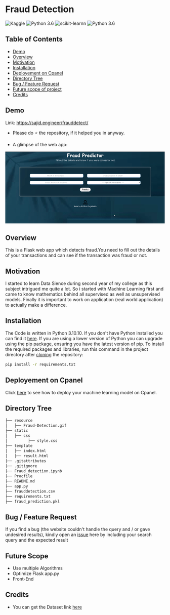 
# Fraud Detection
![Kaggle](https://img.shields.io/badge/Dataset-Kaggle-blue.svg) ![Python 3.6](https://img.shields.io/badge/Python-3.10.10-blueviolet.svg) ![scikit-learnn](https://img.shields.io/badge/Library-Scikit_Learn-orange.svg) ![Python 3.6](https://img.shields.io/badge/Flask-2.2.3-lightgrey.svg)


## Table of Contents

 - [Demo](#demo)
 - [Overview](#overview)
 - [Motivation](#motivation)
 - [Installation](#installation)
 - [Deployement on Cpanel](#deployement-on-cpanel)
 - [Directory Tree](#directory-tree)
 - [Bug / Feature Request](#bug--feature-request)
 - [Future scope of project](#future-scope)
 - [Credits](#credits)

## Demo
Link: https://sajid.engineer/frauddetect/

- Please do ⭐ the repository, if it helped you in anyway.

- A glimpse of the web app:

![GIF](resource/Fraud-Detection.gif)

## Overview

This is a Flask web app which detects fraud.You need to fill out the details of your transactions and can see if the transaction was fraud or not.
## Motivation

I started to learn Data Sience during second year of my college as this subject intrigued me quite a lot. So i started with Machine Learning first and came to know mathematics behind all supervised as well as unsupervised models. Finally it is important to work on application (real world application) to actually make a difference.
## Installation

The Code is written in Python 3.10.10. If you don't have Python installed you can find it [here](https://www.python.org/downloads/). If you are using a lower version of Python you can upgrade using the pip package, ensuring you have the latest version of pip. To install the required packages and libraries, run this command in the project directory after [cloning](https://www.howtogeek.com/451360/how-to-clone-a-github-repository/) the repository:

```bash
pip install -r requirements.txt
```
## Deployement on Cpanel
Click [here](https://docs.cpanel.net/knowledge-base/web-services/guide-to-git-how-to-set-up-deployment/) to see how to deploy your machine learning model on Cpanel.

## Directory Tree

```
├── resource 
│   ├── Fraud-Detection.gif
├── static 
│   ├── css
│         ├── style.css
├── template
│   ├── index.html
│   ├── result.html
├── .gitattributes
├── .gitignore
├── Fraud_detection.ipynb
├── Procfile
├── README.md
├── app.py
├── frauddetection.csv
├── requirements.txt
├── fraud_prediction.pkl
```

## Bug / Feature Request

If you find a bug (the website couldn't handle the query and / or gave undesired results), kindly open an [issue](https://github.com/Sajid030/fraud_detection/issues) here by including your search query and the expected result

## Future Scope

- Use multiple Algorithms
- Optimize Flask app.py
- Front-End 

## Credits
- You can get the Dataset link [here](https://www.kaggle.com/datasets/rupakroy/online-payments-fraud-detection-dataset)
